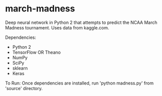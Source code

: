 # march-madness
Deep neural network in Python 2 that attempts to predict the NCAA March Madness tournament. Uses data from kaggle.com.

Dependencies:
- Python 2
- TensorFlow OR Theano
- NumPy
- SciPy
- sklearn
- Keras

To Run:
Once dependencies are installed, run 'python madness.py' from 'source' directory.
